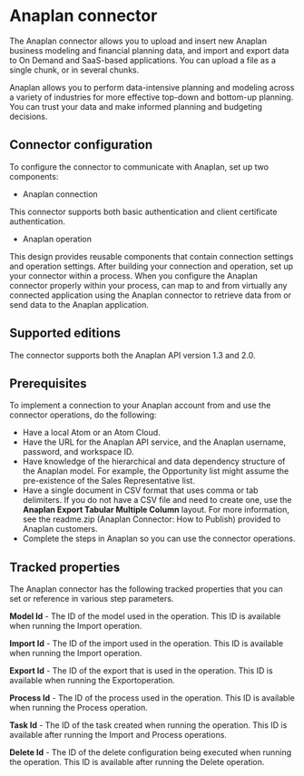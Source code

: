 # Anaplan connector 

<head>
  <meta name="guidename" content="Integration"/>
  <meta name="context" content="GUID-bd93732e-f0ba-470a-a594-eb3bf7c9a767"/>
</head>


The Anaplan connector allows you to upload and insert new Anaplan business modeling and financial planning data, and import and export data to On Demand and SaaS-based applications. You can upload a file as a single chunk, or in several chunks.

Anaplan allows you to perform data-intensive planning and modeling across a variety of industries for more effective top-down and bottom-up planning. You can trust your data and make informed planning and budgeting decisions.



## Connector configuration 

To configure the connector to communicate with Anaplan, set up two components:

-   Anaplan connection 

This connector supports both basic authentication and client certificate authentication.

-   Anaplan operation

This design provides reusable components that contain connection settings and operation settings. After building your connection and operation, set up your connector within a process. When you configure the Anaplan connector properly within your process, can map to and from virtually any connected application using the Anaplan connector to retrieve data from or send data to the Anaplan application.

## Supported editions 

The connector supports both the Anaplan API version 1.3 and 2.0.

## Prerequisites 

To implement a connection to your Anaplan account from and use the connector operations, do the following:

-   Have a local Atom or an Atom Cloud.
-   Have the URL for the Anaplan API service, and the Anaplan username, password, and workspace ID.
-   Have knowledge of the hierarchical and data dependency structure of the Anaplan model. For example, the Opportunity list might assume the pre-existence of the Sales Representative list.
-   Have a single document in CSV format that uses comma or tab delimiters. If you do not have a CSV file and need to create one, use the **Anaplan Export Tabular Multiple Column** layout. For more information, see the readme.zip \(Anaplan Connector: How to Publish\) provided to Anaplan customers.
-   Complete the steps in Anaplan so you can use the connector operations.

## Tracked properties 

The Anaplan connector has the following tracked properties that you can set or reference in various step parameters.

**Model Id** - 
The ID of the model used in the operation. This ID is available when running the Import operation.

**Import Id** - 
 The ID of the import used in the operation. This ID is available when running the Import operation.

**Export Id** - 
 The ID of the export that is used in the operation. This ID is available when running the Exportoperation.

**Process Id** - 
The ID of the process used in the operation. This ID is available when running the Process operation.

**Task Id** - 
 The ID of the task created when running the operation. This ID is available after running the Import and Process operations.

**Delete Id** - 
 The ID of the delete configuration being executed when running the operation. This ID is available after running the Delete operation.

